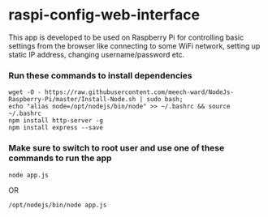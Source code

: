 # raspi-config-web-interface

This app is developed to be used on Raspberry Pi for controlling basic settings from the browser like connecting to some WiFi network, setting up static IP address, changing username/password etc.

### Run these commands to install dependencies  

```
wget -O - https://raw.githubusercontent.com/meech-ward/NodeJs-Raspberry-Pi/master/Install-Node.sh | sudo bash;
echo "alias node=/opt/nodejs/bin/node" >> ~/.bashrc && source ~/.bashrc
npm install http-server -g
npm install express --save
```

### Make sure to switch to root user and use one of these commands to run the app

```
node app.js
```
OR
```
/opt/nodejs/bin/node app.js
```
